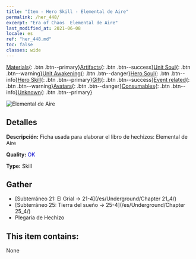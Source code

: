 ```yaml
---
title: "Item - Hero Skill - Elemental de Aire"
permalink: /her_448/
excerpt: "Era of Chaos  Elemental de Aire"
last_modified_at: 2021-06-08
locale: es
ref: "her_448.md"
toc: false
classes: wide
---
```

 [Materials](/ItemsES/){: .btn .btn--primary}[Artifacts](/ItemsES/Artifacts/){: .btn .btn--success}[Unit Soul](/ItemsES/UnitSoul/){: .btn .btn--warning}[Unit Awakening](/ItemsES/UnitAwakening/){: .btn .btn--danger}[Hero Soul](/ItemsES/HeroSoul/){: .btn .btn--info}[Hero Skill](/ItemsES/HeroSkill/){: .btn .btn--primary}[Gift](/ItemsES/Gift/){: .btn .btn--success}[Event related](/ItemsES/Events/){: .btn .btn--warning}[Avatars](/ItemsES/Avatars/){: .btn .btn--danger}[Consumables](/ItemsES/Consumables/){: .btn .btn--info}[Unknown](/ItemsES/Unknown/){: .btn .btn--primary}

 ![Elemental de Aire](/images/t/ps_zhaohuanqiyuansu.png)

## Detalles
 **Descripción:** Ficha usada para elaborar el libro de hechizos: Elemental de Aire

 **Quality:** <span style="color: #0000CD">OK</span>

 **Type:** Skill

## Gather

*    [Subterráneo 21: El Grial -> 21-4](/es/Underground/Chapter 21_4/) 
*    [Subterráneo 25: Tierra del sueño -> 25-4](/es/Underground/Chapter 25_4/) 
*    Plegaria de Hechizo 

## This item contains:

  None

